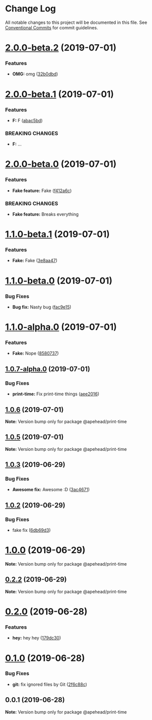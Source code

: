 # Change Log

All notable changes to this project will be documented in this file.
See [Conventional Commits](https://conventionalcommits.org) for commit guidelines.

# [2.0.0-beta.2](https://github.com/apehead/monorepo-playground/compare/v2.0.0-beta.1...v2.0.0-beta.2) (2019-07-01)


### Features

* **OMG:** omg ([32b0dbd](https://github.com/apehead/monorepo-playground/commit/32b0dbd))





# [2.0.0-beta.1](https://github.com/apehead/monorepo-playground/compare/v2.0.0-beta.0...v2.0.0-beta.1) (2019-07-01)


### Features

* **F:** F ([abac5bd](https://github.com/apehead/monorepo-playground/commit/abac5bd))


### BREAKING CHANGES

* **F:** ...





# [2.0.0-beta.0](https://github.com/apehead/monorepo-playground/compare/v1.1.0-beta.1...v2.0.0-beta.0) (2019-07-01)


### Features

* **Fake feature:** Fake ([f412a6c](https://github.com/apehead/monorepo-playground/commit/f412a6c))


### BREAKING CHANGES

* **Fake feature:** Breaks everything





# [1.1.0-beta.1](https://github.com/apehead/monorepo-playground/compare/v1.1.0-beta.0...v1.1.0-beta.1) (2019-07-01)


### Features

* **Fake:** Fake ([3e8aa47](https://github.com/apehead/monorepo-playground/commit/3e8aa47))





# [1.1.0-beta.0](https://github.com/apehead/monorepo-playground/compare/v1.1.0-alpha.0...v1.1.0-beta.0) (2019-07-01)


### Bug Fixes

* **Bug fix:** Nasty bug ([fac9e15](https://github.com/apehead/monorepo-playground/commit/fac9e15))





# [1.1.0-alpha.0](https://github.com/apehead/monorepo-playground/compare/v1.0.7-alpha.0...v1.1.0-alpha.0) (2019-07-01)


### Features

* **Fake:** Nope ([8580737](https://github.com/apehead/monorepo-playground/commit/8580737))





## [1.0.7-alpha.0](https://github.com/apehead/monorepo-playground/compare/v1.0.6...v1.0.7-alpha.0) (2019-07-01)


### Bug Fixes

* **print-time:** Fix print-time things ([aee2016](https://github.com/apehead/monorepo-playground/commit/aee2016))





## [1.0.6](https://github.com/apehead/monorepo-playground/compare/v1.0.5...v1.0.6) (2019-07-01)

**Note:** Version bump only for package @apehead/print-time





## [1.0.5](https://github.com/apehead/monorepo-playground/compare/v1.0.4...v1.0.5) (2019-07-01)

**Note:** Version bump only for package @apehead/print-time





## [1.0.3](https://github.com/apehead/monorepo-playground/compare/v1.0.2...v1.0.3) (2019-06-29)


### Bug Fixes

* **Awesome fix:** Awesome :D ([3ac4671](https://github.com/apehead/monorepo-playground/commit/3ac4671))





## [1.0.2](https://github.com/apehead/monorepo-playground/compare/v1.0.1...v1.0.2) (2019-06-29)


### Bug Fixes

* fake fix ([6db69d3](https://github.com/apehead/monorepo-playground/commit/6db69d3))





# [1.0.0](https://github.com/apehead/monorepo-playground/compare/v0.2.6...v1.0.0) (2019-06-29)

**Note:** Version bump only for package @apehead/print-time





## [0.2.2](https://github.com/apehead/monorepo-playground/compare/v0.2.1...v0.2.2) (2019-06-29)

**Note:** Version bump only for package @apehead/print-time





# [0.2.0](https://github.com/apehead/monorepo-playground/compare/v0.1.0...v0.2.0) (2019-06-28)


### Features

* **hey:** hey hey ([179dc30](https://github.com/apehead/monorepo-playground/commit/179dc30))





# [0.1.0](https://github.com/apehead/monorepo-playground/compare/v0.0.1...v0.1.0) (2019-06-28)


### Bug Fixes

* **git:** fix ignored files by Git ([2f6c88c](https://github.com/apehead/monorepo-playground/commit/2f6c88c))





## 0.0.1 (2019-06-28)

**Note:** Version bump only for package @apehead/print-time
